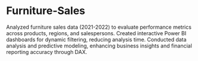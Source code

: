 # Furniture-Sales
Analyzed furniture sales data (2021-2022) to evaluate performance metrics across products, regions, and salespersons. Created interactive Power BI dashboards for dynamic filtering, reducing analysis time. Conducted data analysis and predictive modeling, enhancing business insights and financial reporting accuracy through DAX.
